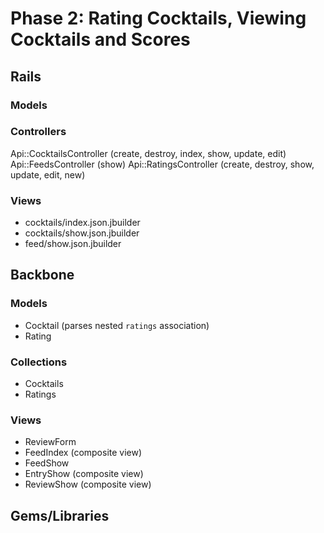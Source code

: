 # Phase 2: Rating Cocktails, Viewing Cocktails and Scores

## Rails
### Models

### Controllers
Api::CocktailsController (create, destroy, index, show, update, edit)
Api::FeedsController (show)
Api::RatingsController (create, destroy, show, update, edit, new)

### Views
* cocktails/index.json.jbuilder
* cocktails/show.json.jbuilder
* feed/show.json.jbuilder

## Backbone
### Models
* Cocktail (parses nested `ratings` association)
* Rating

### Collections
* Cocktails
* Ratings

### Views
* ReviewForm
* FeedIndex (composite view)
* FeedShow 
* EntryShow (composite view)
* ReviewShow (composite view)

## Gems/Libraries
